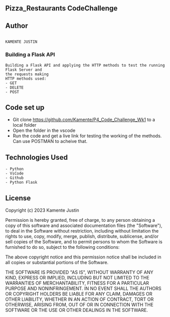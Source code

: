 ## Pizza_Restaurants CodeChallenge


## Author

```

KAMENTE JUSTIN

```

### Building a Flask API

```
Building a Flask API and applying the HTTP methods to test the running Flask Server and 
the requests making
HTTP methods used:
- GET
- DELETE
- POST
```


## Code set up 

- Git clone <https://github.com/Kamente/P4_Code_Challenge_Wk1> to a local folder
- Open the folder in the vscode
- Run the code and get a live link for testing the working of the methods. Can use POSTMAN to acheive that.

## Technologies Used

```
- Python
- VsCode
- Github
- Python Flask
```

## License

Copyright (c) 2023 Kamente Justin

Permission is hereby granted, free of charge, to any person obtaining a copy
of this software and associated documentation files (the "Software"), to deal
in the Software without restriction, including without limitation the rights
to use, copy, modify, merge, publish, distribute, sublicense, and/or sell
copies of the Software, and to permit persons to whom the Software is
furnished to do so, subject to the following conditions:

The above copyright notice and this permission notice shall be included in all
copies or substantial portions of the Software.

THE SOFTWARE IS PROVIDED "AS IS", WITHOUT WARRANTY OF ANY KIND, EXPRESS OR
IMPLIED, INCLUDING BUT NOT LIMITED TO THE WARRANTIES OF MERCHANTABILITY,
FITNESS FOR A PARTICULAR PURPOSE AND NONINFRINGEMENT. IN NO EVENT SHALL THE
AUTHORS OR COPYRIGHT HOLDERS BE LIABLE FOR ANY CLAIM, DAMAGES OR OTHER
LIABILITY, WHETHER IN AN ACTION OF CONTRACT, TORT OR OTHERWISE, ARISING FROM,
OUT OF OR IN CONNECTION WITH THE SOFTWARE OR THE USE OR OTHER DEALINGS IN THE
SOFTWARE.
